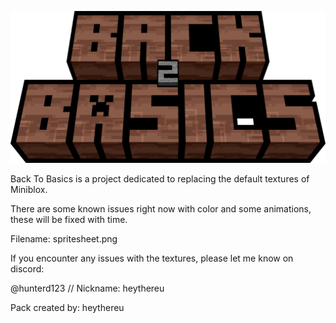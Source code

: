 <p align="center">
  <img src="b2b_logo.png" alt="Miniblox Textures Logo" width="800" />
</p>

Back To Basics is a project dedicated to replacing the default textures of Miniblox. 

There are some known issues right now with color and some animations, these will be fixed with time.

Filename: spritesheet.png


If you encounter any issues with the textures, please let me know on discord:

@hunterd123 // Nickname: heythereu

Pack created by: heythereu
